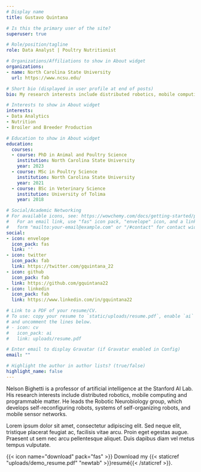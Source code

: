 ```yaml
---
# Display name
title: Gustavo Quintana

# Is this the primary user of the site?
superuser: true

# Role/position/tagline
role: Data Analyst | Poultry Nutritionist

# Organizations/Affiliations to show in About widget
organizations:
- name: North Carolina State University
  url: https://www.ncsu.edu/

# Short bio (displayed in user profile at end of posts)
bio: My research interests include distributed robotics, mobile computing and programmable matter.

# Interests to show in About widget
interests:
- Data Analytics
- Nutrition
- Broiler and Breeder Production

# Education to show in About widget
education:
  courses:
  - course: PhD in Animal and Poultry Science
    institution: North Carolina State University
    year: 2023
  - course: MSc in Poultry Science
    institution: North Carolina State University
    year: 2021
  - course: BSc in Veterinary Science
    institution: University of Tolima
    year: 2018

# Social/Academic Networking
# For available icons, see: https://wowchemy.com/docs/getting-started/page-builder/#icons
#   For an email link, use "fas" icon pack, "envelope" icon, and a link in the
#   form "mailto:your-email@example.com" or "/#contact" for contact widget.
social:
- icon: envelope
  icon_pack: fas
  link: ''
- icon: twitter
  icon_pack: fab
  link: https://twitter.com/gquintana_22
- icon: github
  icon_pack: fab
  link: https://github.com/gquintana22
- icon: linkedin
  icon_pack: fab
  link: https://www.linkedin.com/in/gquintana22

# Link to a PDF of your resume/CV.
# To use: copy your resume to `static/uploads/resume.pdf`, enable `ai` icons in `params.toml`, 
# and uncomment the lines below.
# - icon: cv
#   icon_pack: ai
#   link: uploads/resume.pdf

# Enter email to display Gravatar (if Gravatar enabled in Config)
email: ""

# Highlight the author in author lists? (true/false)
highlight_name: false
---
```


Nelson Bighetti is a professor of artificial intelligence at the Stanford AI Lab. His research interests include distributed robotics, mobile computing and programmable matter. He leads the Robotic Neurobiology group, which develops self-reconfiguring robots, systems of self-organizing robots, and mobile sensor networks.

Lorem ipsum dolor sit amet, consectetur adipiscing elit. Sed neque elit, tristique placerat feugiat ac, facilisis vitae arcu. Proin eget egestas augue. Praesent ut sem nec arcu pellentesque aliquet. Duis dapibus diam vel metus tempus vulputate.

{{< icon name="download" pack="fas" >}} Download my {{< staticref "uploads/demo_resume.pdf" "newtab" >}}resumé{{< /staticref >}}.

